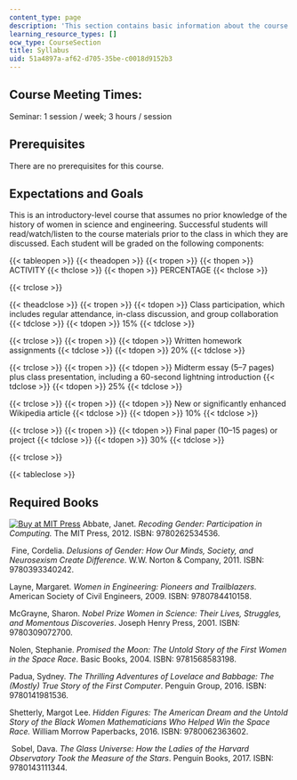 ```yaml
---
content_type: page
description: 'This section contains basic information about the course. '
learning_resource_types: []
ocw_type: CourseSection
title: Syllabus
uid: 51a4897a-af62-d705-35be-c0018d9152b3
---
```


Course Meeting Times:
---------------------

Seminar: 1 session / week; 3 hours / session

Prerequisites 
--------------

There are no prerequisites for this course.

Expectations and Goals
----------------------

This is an introductory-level course that assumes no prior knowledge of the history of women in science and engineering. Successful students will read/watch/listen to the course materials prior to the class in which they are discussed. Each student will be graded on the following components:

{{< tableopen >}}
{{< theadopen >}}
{{< tropen >}}
{{< thopen >}}
ACTIVITY
{{< thclose >}}
{{< thopen >}}
PERCENTAGE
{{< thclose >}}

{{< trclose >}}

{{< theadclose >}}
{{< tropen >}}
{{< tdopen >}}
Class participation, which includes regular attendance, in-class discussion, and group collaboration
{{< tdclose >}}
{{< tdopen >}}
15%
{{< tdclose >}}

{{< trclose >}}
{{< tropen >}}
{{< tdopen >}}
Written homework assignments
{{< tdclose >}}
{{< tdopen >}}
20%
{{< tdclose >}}

{{< trclose >}}
{{< tropen >}}
{{< tdopen >}}
Midterm essay (5–7 pages) plus class presentation, including a 60-second lightning introduction
{{< tdclose >}}
{{< tdopen >}}
25%
{{< tdclose >}}

{{< trclose >}}
{{< tropen >}}
{{< tdopen >}}
New or significantly enhanced Wikipedia article
{{< tdclose >}}
{{< tdopen >}}
10%
{{< tdclose >}}

{{< trclose >}}
{{< tropen >}}
{{< tdopen >}}
Final paper (10–15 pages) or project
{{< tdclose >}}
{{< tdopen >}}
30%
{{< tdclose >}}

{{< trclose >}}

{{< tableclose >}}

Required Books
--------------

[![Buy at MIT Press](/images/mp_logo.gif)](https://mitpress.mit.edu/9780262018067) Abbate, Janet. _Recoding Gender: Participation in Computing._ The MIT Press, 2012. ISBN: 9780262534536.

 Fine, Cordelia. _Delusions of Gender: How Our Minds, Society, and Neurosexism Create Difference_. W.W. Norton & Company, 2011. ISBN: 9780393340242.

Layne, Margaret. _Women in Engineering: Pioneers and Trailblazers_. American Society of Civil Engineers, 2009. ISBN: 9780784410158.

McGrayne, Sharon. _Nobel Prize Women in Science: Their Lives, Struggles, and Momentous Discoveries_. Joseph Henry Press, 2001. ISBN: 9780309072700.

Nolen, Stephanie. _Promised the Moon: The Untold Story of the First Women in the Space Race_. Basic Books, 2004. ISBN: 9781568583198.

Padua, Sydney. _The Thrilling Adventures of Lovelace and Babbage: The (Mostly) True Story of the First Computer_. Penguin Group, 2016. ISBN: 9780141981536.

Shetterly, Margot Lee. _Hidden Figures: The American Dream and the Untold Story of the Black Women Mathematicians Who Helped Win the Space Race._ William Morrow Paperbacks, 2016. ISBN: 9780062363602.

 Sobel, Dava. _The Glass Universe: How the Ladies of the Harvard Observatory Took the Measure of the Stars_. Penguin Books, 2017. ISBN: 9780143111344.